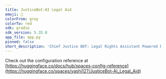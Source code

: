 ```yaml
---
title: JusticeBot-AI Legal Aid
emoji: 🏢
colorFrom: gray
colorTo: red
sdk: gradio
sdk_version: 5.35.0
app_file: app.py
pinned: false
short_description: 'Chief Justice BOT: Legal Rights Assistant Powered by Gemini '
---
```


Check out the configuration reference at [https://huggingface.co/docs/hub/spaces-config-reference](https://huggingface.co/spaces/yashi127/JusticeBot-AI_Legal_Aid)

